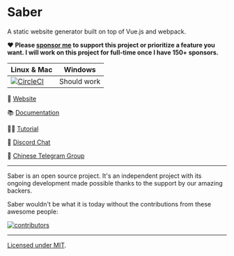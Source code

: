 # Saber

A static website generator built on top of Vue.js and webpack.

**❤️ Please [sponsor me](https://github.com/sponsors/egoist) to support this project or prioritize a feature you want. I will work on this project for full-time once I have 150+ sponsors.**

| Linux & Mac                                                                                                                                            | Windows     |
| ------------------------------------------------------------------------------------------------------------------------------------------------------ | ----------- |
| <a href="https://circleci.com/gh/saberland/saber/tree/master"><img src="https://badgen.net/circleci/github/saberland/saber/master" alt="CircleCI"></a> | Should work |

🔗 [Website](https://saber.land)

📚 [Documentation](https://saber.land/docs)

👩‍🏫 [Tutorial](https://saber.land/tutorial/tutorial)

💬 [Discord Chat](https://chat.saber.land)

🐉 [Chinese Telegram Group](https://t.me/joinchat/Bc7EQEaeb4Ty0k5wvRNU7Q)

---

Saber is an open source project. It's an independent project with its ongoing development made possible thanks to the support by our amazing backers.

Saber wouldn't be what it is today without the contributions from these awesome people:

[![contributors](https://opencollective.com/saber/contributors.svg?button=false&width=890)](https://github.com/saberland/saber/graphs/contributors)

---

[Licensed under MIT](./LICENSE).
